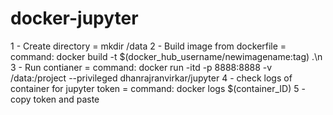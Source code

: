 # docker-jupyter
1 - Create directory = mkdir /data
2 - Build image from dockerfile = command: docker build -t $(docker_hub_username/newimagename:tag) .\n
3 - Run contianer = command: docker run -itd -p 8888:8888 -v /data:/project --privileged dhanrajranvirkar/jupyter
4 - check logs of container for jupyter token = command: docker logs $(container_ID)
5 - copy token and paste
